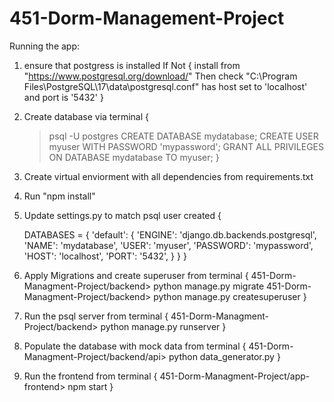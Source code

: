 # 451-Dorm-Management-Project

Running the app:

1. ensure that postgress is installed
If Not { 
    install from "https://www.postgresql.org/download/"
    Then check "C:\Program Files\PostgreSQL\17\data\postgresql.conf" has host set to 'localhost' and port is '5432'
}

2. Create database via terminal {
    > psql -U postgres
    > CREATE DATABASE mydatabase;
    > CREATE USER myuser WITH PASSWORD 'mypassword';
    > GRANT ALL PRIVILEGES ON DATABASE mydatabase TO myuser;
}

3. Create virtual enviorment with all dependencies from requirements.txt

4. Run "npm install" 

5. Update settings.py to match psql user created {
    
    DATABASES = {
        'default': {
            'ENGINE': 'django.db.backends.postgresql',
            'NAME': 'mydatabase',
            'USER': 'myuser',
            'PASSWORD': 'mypassword',
            'HOST': 'localhost',
            'PORT': '5432',
        }
    }
}

4. Apply Migrations and create superuser from terminal {
    451-Dorm-Managment-Project/backend> python manage.py migrate
    451-Dorm-Managment-Project/backend> python manage.py createsuperuser
}

5. Run the psql server from terminal {
    451-Dorm-Managment-Project/backend> python manage.py runserver
}

6. Populate the database with mock data from terminal {
    451-Dorm-Managment-Project/backend/api> python data_generator.py
}

7. Run the frontend from terminal {
    451-Dorm-Managment-Project/app-frontend> npm start 
}
